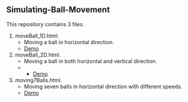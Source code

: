 
## Simulating-Ball-Movement


This repository contains 3 files.  
1. moveBall_1D.html.
    - Moving a ball in horizontal direction.
    - [Demo](https://nandhinikarvendhan.github.io/Simulating-Ball-Movement/moveBall_1D.html)
3. moveBall_2D.html.
    - Moving a ball in both horizontal and vertical direction.
    - - [Demo](https://nandhinikarvendhan.github.io/Simulating-Ball-Movement/moveBall_2D.html)
4. moving7Balls.html.
    - Moving seven balls in horizontal direction with different speeds.
    - [Demo](https://nandhinikarvendhan.github.io/Simulating-Ball-Movement/moving7Balls.html)

